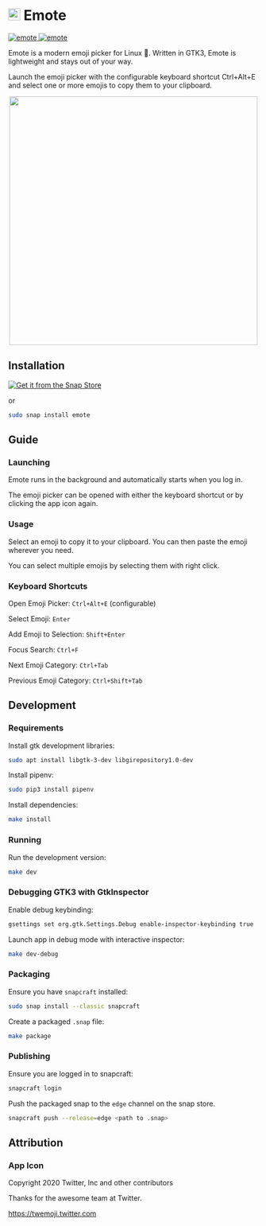 # <span><img width="24" height="24" src="https://github.com/tom-james-watson/Emote/blob/master/static/logo.svg"></span> Emote

<a href="https://snapcraft.io/emote">
  <img alt="emote" src="https://snapcraft.io/emote/badge.svg" />
</a>
<a href="https://snapcraft.io/emote">
  <img alt="emote" src="https://snapcraft.io/emote/trending.svg?name=0" />
</a>

Emote is a modern emoji picker for Linux 🚀. Written in GTK3, Emote is lightweight and stays out of your way.

Launch the emoji picker with the configurable keyboard shortcut Ctrl+Alt+E and select one or more emojis to copy them to your clipboard.

<p align="center">
  <img width="500" src="https://raw.githubusercontent.com/tom-james-watson/Emote/master/images/screenshot.png">
</p>

## Installation

[![Get it from the Snap Store](https://snapcraft.io/static/images/badges/en/snap-store-black.svg)](https://snapcraft.io/emote)

or

```bash
sudo snap install emote
```

## Guide

### Launching

Emote runs in the background and automatically starts when you log in.

The emoji picker can be opened with either the keyboard shortcut or by clicking the app icon again.

### Usage

Select an emoji to copy it to your clipboard. You can then paste the emoji wherever you need.

You can select multiple emojis by selecting them with right click.

### Keyboard Shortcuts

Open Emoji Picker: `Ctrl+Alt+E` (configurable)

Select Emoji: `Enter`

Add Emoji to Selection: `Shift+Enter`

Focus Search: `Ctrl+F`

Next Emoji Category: `Ctrl+Tab`

Previous Emoji Category: `Ctrl+Shift+Tab`

## Development

### Requirements

Install gtk development libraries:

```bash
sudo apt install libgtk-3-dev libgirepository1.0-dev
```

Install pipenv:

```bash
sudo pip3 install pipenv
```

Install dependencies:

```bash
make install
```

### Running

Run the development version:

```bash
make dev
```

### Debugging GTK3 with GtkInspector

Enable debug keybinding:

```bash
gsettings set org.gtk.Settings.Debug enable-inspector-keybinding true
```

Launch app in debug mode with interactive inspector:

```bash
make dev-debug
```

### Packaging

Ensure you have `snapcraft` installed:

```bash
sudo snap install --classic snapcraft
```

Create a packaged `.snap` file:

```bash
make package
```

### Publishing

Ensure you are logged in to snapcraft:

```bash
snapcraft login
```

Push the packaged snap to the `edge` channel on the snap store.

```bash
snapcraft push --release=edge <path to .snap>
```

## Attribution

### App Icon

Copyright 2020 Twitter, Inc and other contributors

Thanks for the awesome team at Twitter.

https://twemoji.twitter.com
